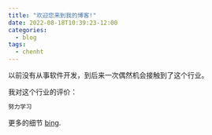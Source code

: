 ```yaml
---
title: "欢迎您来到我的博客!"
date: 2022-08-18T10:39:23-12:00
categories:
  - blog
tags:
  - chenht
---
```


以前没有从事软件开发，到后来一次偶然机会接触到了这个行业。

我对这个行业的评价：

```ruby
努力学习
```

更多的细节 [bing][bing-url].

[bing-url]: https://cn.bing.com/

